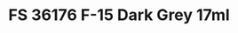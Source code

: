 ---
layout: product
title: "FS 36176 F-15 Dark Grey 17ml"
price: "320" 
desc: "Akrilna boja 17mL"
img_path: "/assets/img/AK2143.jpg"
brand: "AK "
available: false
special_offer: false
new: false
soon: false
cat: "020000"
subcat: "020200"
subsubcat: "020203"
sifra: "AK2143"
popular: false
---